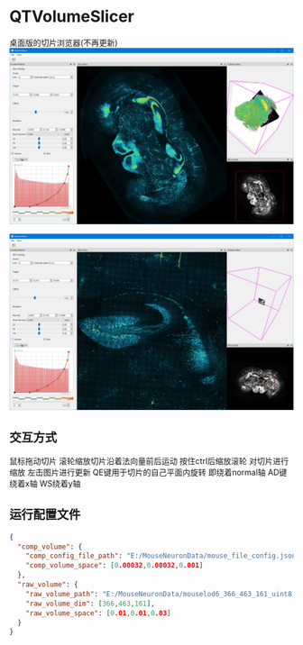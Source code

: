 # QTVolumeSlicer
桌面版的切片浏览器(不再更新)
![](screenshot1.png)

![](screenshot2.png)

## 交互方式
鼠标拖动切片
滚轮缩放切片沿着法向量前后运动
按住ctrl后缩放滚轮 对切片进行缩放
左击图片进行更新
QE键用于切片的自己平面内旋转 即绕着normal轴
AD键绕着x轴 WS绕着y轴

## 运行配置文件
```json
{
  "comp_volume": {
    "comp_config_file_path": "E:/MouseNeuronData/mouse_file_config.json",
    "comp_volume_space": [0.00032,0.00032,0.001]
  },
  "raw_volume": {
    "raw_volume_path": "E:/MouseNeuronData/mouselod6_366_463_161_uint8.raw",
    "raw_volume_dim": [366,463,161],
    "raw_volume_space": [0.01,0.01,0.03]
  }
}
```